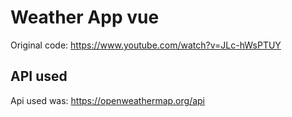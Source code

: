 # Weather App vue
Original code: https://www.youtube.com/watch?v=JLc-hWsPTUY

## API used
Api used was: https://openweathermap.org/api

